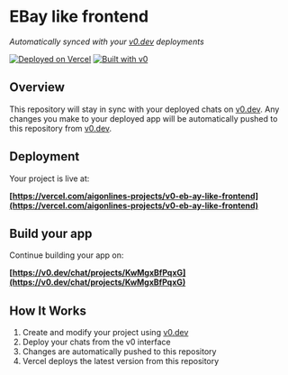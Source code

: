 # EBay like frontend

*Automatically synced with your [v0.dev](https://v0.dev) deployments*

[![Deployed on Vercel](https://img.shields.io/badge/Deployed%20on-Vercel-black?style=for-the-badge&logo=vercel)](https://vercel.com/aigonlines-projects/v0-eb-ay-like-frontend)
[![Built with v0](https://img.shields.io/badge/Built%20with-v0.dev-black?style=for-the-badge)](https://v0.dev/chat/projects/KwMgxBfPqxG)

## Overview

This repository will stay in sync with your deployed chats on [v0.dev](https://v0.dev).
Any changes you make to your deployed app will be automatically pushed to this repository from [v0.dev](https://v0.dev).

## Deployment

Your project is live at:

**[https://vercel.com/aigonlines-projects/v0-eb-ay-like-frontend](https://vercel.com/aigonlines-projects/v0-eb-ay-like-frontend)**

## Build your app

Continue building your app on:

**[https://v0.dev/chat/projects/KwMgxBfPqxG](https://v0.dev/chat/projects/KwMgxBfPqxG)**

## How It Works

1. Create and modify your project using [v0.dev](https://v0.dev)
2. Deploy your chats from the v0 interface
3. Changes are automatically pushed to this repository
4. Vercel deploys the latest version from this repository